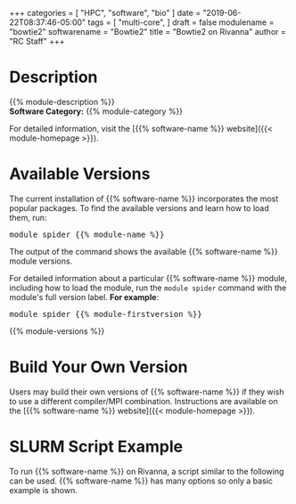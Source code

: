 +++
categories = [
  "HPC",
  "software",
  "bio"
]
date = "2019-06-22T08:37:46-05:00"
tags = [
  "multi-core",
]
draft = false
modulename = "bowtie2"
softwarename = "Bowtie2"
title = "Bowtie2 on Rivanna"
author = "RC Staff"
+++

# Description
{{% module-description %}}
<br>
**Software Category:** {{% module-category %}}

For detailed information, visit the [{{% software-name %}} website]({{< module-homepage >}}).

# Available Versions
The current installation of {{% software-name %}} incorporates the most popular packages. To find the available versions and learn how to load them, run:
<pre>module spider {{% module-name %}}</pre>

The output of the command shows the available {{% software-name %}} module versions.

For detailed information about a particular {{% software-name %}} module, including how to load the module, run the `module spider` command with the module's full version label. __For example__:
<pre>module spider {{% module-firstversion %}}</pre>

{{% module-versions %}}

# Build Your Own Version
Users may build their own versions of {{% software-name %}} if they wish to use a different compiler/MPI combination. Instructions are available on the [{{% software-name %}} website]({{< module-homepage >}}).

# SLURM Script Example
To run {{% software-name %}} on Rivanna, a script similar to the following can be used. {{% software-name %}} has many options so only a basic example is shown.

```
```
<br>
